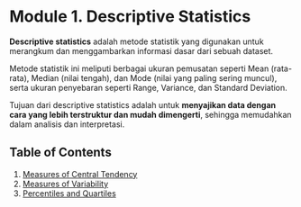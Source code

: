 # Module 1. Descriptive Statistics

**Descriptive statistics** adalah metode statistik yang digunakan untuk merangkum dan menggambarkan informasi dasar dari sebuah dataset. 

Metode statistik ini meliputi berbagai ukuran pemusatan  seperti Mean (rata-rata), Median (nilai tengah), dan Mode (nilai yang paling sering muncul), serta ukuran penyebaran seperti Range, Variance, dan Standard Deviation. 

Tujuan dari descriptive statistics adalah untuk **menyajikan data dengan cara yang lebih terstruktur dan mudah dimengerti**, sehingga memudahkan dalam analisis dan interpretasi.

## Table of Contents

1. [Measures of Central Tendency](Module%201.1.ipynb)
2. [Measures of Variability](Module%201.2.ipynb)
3. [Percentiles and Quartiles](Module%201.3.ipynb)
